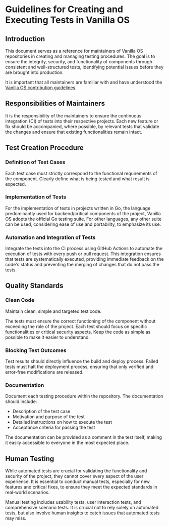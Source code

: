 # Guidelines for Creating and Executing Tests in Vanilla OS

## Introduction

This document serves as a reference for maintainers of Vanilla OS repositories in creating and managing testing procedures. The goal is to ensure the integrity, security, and functionality of components through consistent and well-structured tests, identifying potential issues before they are brought into production.

It is important that all maintainers are familiar with and have understood the [Vanilla OS contribution guidelines](CONTRIBUTING.md).

## Responsibilities of Maintainers

It is the responsibility of the maintainers to ensure the continuous integration (CI) of tests into their respective projects. Each new feature or fix should be accompanied, where possible, by relevant tests that validate the changes and ensure that existing functionalities remain intact.

## Test Creation Procedure

### Definition of Test Cases

Each test case must strictly correspond to the functional requirements of the component. Clearly define what is being tested and what result is expected.

### Implementation of Tests

For the implementation of tests in projects written in Go, the language predominantly used for backend/critical components of the project, Vanilla OS adopts the official Go testing suite. For other languages, any other suite can be used, considering ease of use and portability, to emphasize its use.

### Automation and Integration of Tests

Integrate the tests into the CI process using GitHub Actions to automate the execution of tests with every push or pull request. This integration ensures that tests are systematically executed, providing immediate feedback on the code's status and preventing the merging of changes that do not pass the tests.

## Quality Standards

### Clean Code

Maintain clean, simple and targeted test code. 

The tests must ensure the correct functioning of the component without exceeding the role of the project. Each test should focus on specific functionalities or critical security aspects. Keep the code as simple as possible to make it easier to understand.

### Blocking Test Outcomes

Test results should directly influence the build and deploy process. Failed tests must halt the deployment process, ensuring that only verified and error-free modifications are released.

### Documentation

Document each testing procedure within the repository. The documentation should include:

- Description of the test case
- Motivation and purpose of the test
- Detailed instructions on how to execute the test
- Acceptance criteria for passing the test

The documentation can be provided as a comment in the test itself, making it easily accessible to everyone in the most expected place.

## Human Testing

While automated tests are crucial for validating the functionality and security of the project, they cannot cover every aspect of the user experience. It is essential to conduct manual tests, especially for new features and critical fixes, to ensure they meet the expected standards in real-world scenarios.

Manual testing includes usability tests, user interaction tests, and comprehensive scenario tests. It is crucial not to rely solely on automated tests, but also involve human insights to catch issues that automated tests may miss.
